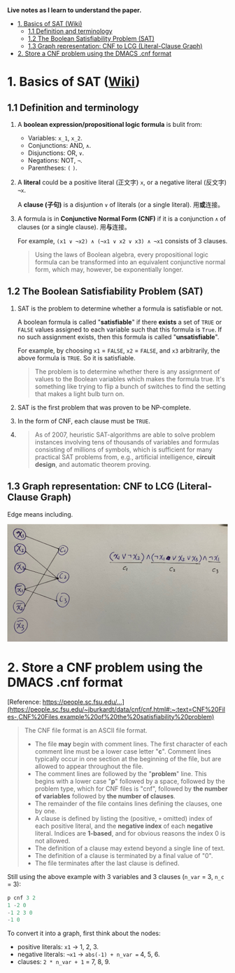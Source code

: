 **Live notes as I learn to understand the paper.**

- [1. Basics of SAT (Wiki)](#1-basics-of-sat-wiki)
  - [1.1 Definition and terminology](#11-definition-and-terminology)
  - [1.2 The Boolean Satisfiability Problem (SAT)](#12-the-boolean-satisfiability-problem-sat)
  - [1.3 Graph representation: CNF to LCG (Literal-Clause Graph)](#13-graph-representation-cnf-to-lcg-literal-clause-graph)
- [2. Store a CNF problem using the DMACS .cnf format](#2-store-a-cnf-problem-using-the-dmacs-cnf-format)

# 1. Basics of SAT ([Wiki](https://en.wikipedia.org/wiki/Boolean_satisfiability_problem))

## 1.1 Definition and terminology

1. A **boolean expression/propositional logic formula** is bulit from:
   - Variables: `x_1`, `x_2`.
   - Conjunctions: AND, `∧`.
   - Disjunctions: OR, `∨`.
   - Negations: NOT, `¬`.
   - Parentheses: `(` `)`.

2. A **literal** could be a positive literal (正文字) `x`, or a negative literal (反文字) `¬x`.
   
   A **clause (子句)** is a disjuntion `∨` of literals (or a single literal). 用**或**连接。 
  
3. A formula is in **Conjunctive Normal Form (CNF)** if it is a conjunction `∧` of clauses (or a single clause). 用**与**连接。
   
   For example, `(x1 ∨ ¬x2) ∧ (¬x1 ∨ x2 ∨ x3) ∧ ¬x1` consists of 3 clauses.
   
   > Using the laws of Boolean algebra, every propositional logic formula can be transformed into an equivalent conjunctive normal form, which may, however, be exponentially longer.

## 1.2 The Boolean Satisfiability Problem (SAT)
1. SAT is the problem to determine whether a formula is satisfiable or not.
   
   A boolean formula is called "**satisfiable**" if there **exists** a set of `TRUE` or `FALSE` values assigned to each variable such that this formula is `True`. If no such assignment exists, then this formula is called "**unsatisfiable**".
   
   For example, by choosing `x1` = `FALSE`, `x2` = `FALSE`, and `x3` arbitrarily, the above formula is `TRUE`. So it is satisfiable. 

   > The problem is to determine whether there is any assignment of values to the Boolean variables which makes the formula true. It's something like trying to flip a bunch of switches to find the setting that makes a light bulb turn on.

2. SAT is the first problem that was proven to be NP-complete.

3. In the form of CNF, each clause must be `TRUE`.

4. > As of 2007, heuristic SAT-algorithms are able to solve problem instances involving tens of thousands of variables and formulas consisting of millions of symbols, which is sufficient for many practical SAT problems from, e.g., artificial intelligence, **circuit design**, and automatic theorem proving.

## 1.3 Graph representation: CNF to LCG (Literal-Clause Graph) 
Edge means including.

![](./img/CNF_and_LCG.jpg)


# 2. Store a CNF problem using the DMACS .cnf format 

[Reference: https://people.sc.fsu.edu/...](https://people.sc.fsu.edu/~jburkardt/data/cnf/cnf.html#:~:text=CNF%20Files-,CNF%20Files,example%20of%20the%20satisfiability%20problem)


> The CNF file format is an ASCII file format.
> 
> - The file **may** begin with comment lines. The first character of each comment line must be a lower case letter "**c**". Comment lines typically occur in one section at the beginning of the file, but are allowed to appear throughout the file.
> - The comment lines are followed by the "**problem**" line. This begins with a lower case "**p**" followed by a space, followed by the problem type, which for CNF files is "cnf", followed by **the number of variables** followed by **the number of clauses**.
> - The remainder of the file contains lines defining the clauses, one by one.
> - A clause is defined by listing the (positive, `+` omitted) index of each positive literal, and the **negative index** of each **negative** literal. Indices are **1-based**, and for obvious reasons the index 0 is not allowed.
> - The definition of a clause may extend beyond a single line of text.
> - The definition of a clause is terminated by a final value of "0".
> - The file terminates after the last clause is defined.

Still using the above example with 3 variables and 3 clauses (`n_var` = 3, `n_c` = 3):

```python
p cnf 3 2
1 -2 0
-1 2 3 0
-1 0
```

To convert it into a graph, first think about the nodes:
- positive literals: `x1` -> 1, 2, 3.
- negative literals: `¬x1` -> `abs(-1) + n_var =` 4, 5, 6. 
- clauses: `2 * n_var + 1` = 7, 8, 9.